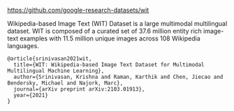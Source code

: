 https://github.com/google-research-datasets/wit

Wikipedia-based Image Text (WIT) Dataset is a large multimodal multilingual dataset. 
WIT is composed of a curated set of 37.6 million entity rich image-text examples with 11.5 million unique images across 108 Wikipedia languages.

```
@article{srinivasan2021wit,
  title={WIT: Wikipedia-based Image Text Dataset for Multimodal Multilingual Machine Learning},
  author={Srinivasan, Krishna and Raman, Karthik and Chen, Jiecao and Bendersky, Michael and Najork, Marc},
  journal={arXiv preprint arXiv:2103.01913},
  year={2021}
}
```